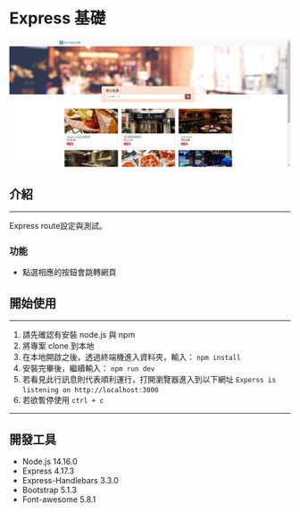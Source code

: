 # Express 基礎
![image](https://github.com/21Jasper12/Restaurant-List/blob/main/public/img/restaurant.jpg)

## 介紹
---
Express route設定與測試。

###  功能
* 點選相應的按鈕會跳轉網頁

## 開始使用
---
1. 請先確認有安裝 node.js 與 npm
2. 將專案 clone 到本地
3. 在本地開啟之後，透過終端機進入資料夾，輸入： `npm install`
4. 安裝完畢後，繼續輸入： `npm run dev`
5. 若看見此行訊息則代表順利運行，打開瀏覽器進入到以下網址
`Experss is listening on http://localhost:3000`
6. 若欲暫停使用 `ctrl + c`
---
## 開發工具
* Node.js 14.16.0
* Express 4.17.3
* Express-Handlebars 3.3.0
* Bootstrap 5.1.3
* Font-awesome 5.8.1